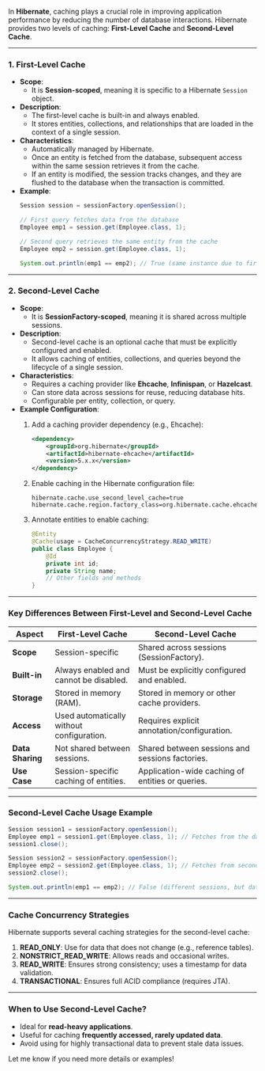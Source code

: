 In **Hibernate**, caching plays a crucial role in improving application performance by reducing the number of database interactions. Hibernate provides two levels of caching: **First-Level Cache** and **Second-Level Cache**.

---

### **1. First-Level Cache**
- **Scope**:
    - It is **Session-scoped**, meaning it is specific to a Hibernate `Session` object.
- **Description**:
    - The first-level cache is built-in and always enabled.
    - It stores entities, collections, and relationships that are loaded in the context of a single session.
- **Characteristics**:
    - Automatically managed by Hibernate.
    - Once an entity is fetched from the database, subsequent access within the same session retrieves it from the cache.
    - If an entity is modified, the session tracks changes, and they are flushed to the database when the transaction is committed.
- **Example**:
  ```java
  Session session = sessionFactory.openSession();

  // First query fetches data from the database
  Employee emp1 = session.get(Employee.class, 1);

  // Second query retrieves the same entity from the cache
  Employee emp2 = session.get(Employee.class, 1);

  System.out.println(emp1 == emp2); // True (same instance due to first-level cache)
  ```

---

### **2. Second-Level Cache**
- **Scope**:
    - It is **SessionFactory-scoped**, meaning it is shared across multiple sessions.
- **Description**:
    - Second-level cache is an optional cache that must be explicitly configured and enabled.
    - It allows caching of entities, collections, and queries beyond the lifecycle of a single session.
- **Characteristics**:
    - Requires a caching provider like **Ehcache**, **Infinispan**, or **Hazelcast**.
    - Can store data across sessions for reuse, reducing database hits.
    - Configurable per entity, collection, or query.
- **Example Configuration**:
    1. Add a caching provider dependency (e.g., Ehcache):
       ```xml
       <dependency>
           <groupId>org.hibernate</groupId>
           <artifactId>hibernate-ehcache</artifactId>
           <version>5.x.x</version>
       </dependency>
       ```

    2. Enable caching in the Hibernate configuration file:
       ```properties
       hibernate.cache.use_second_level_cache=true
       hibernate.cache.region.factory_class=org.hibernate.cache.ehcache.EhCacheRegionFactory
       ```

    3. Annotate entities to enable caching:
       ```java
       @Entity
       @Cache(usage = CacheConcurrencyStrategy.READ_WRITE)
       public class Employee {
           @Id
           private int id;
           private String name;
           // Other fields and methods
       }
       ```

---

### **Key Differences Between First-Level and Second-Level Cache**

| **Aspect**             | **First-Level Cache**                       | **Second-Level Cache**                    |
|-------------------------|---------------------------------------------|-------------------------------------------|
| **Scope**              | Session-specific                           | Shared across sessions (SessionFactory).  |
| **Built-in**           | Always enabled and cannot be disabled.      | Must be explicitly configured and enabled.|
| **Storage**            | Stored in memory (RAM).                     | Stored in memory or other cache providers.|
| **Access**             | Used automatically without configuration.   | Requires explicit annotation/configuration.|
| **Data Sharing**       | Not shared between sessions.                | Shared between sessions and sessions factories.|
| **Use Case**           | Session-specific caching of entities.       | Application-wide caching of entities or queries.|

---

### **Second-Level Cache Usage Example**
```java
Session session1 = sessionFactory.openSession();
Employee emp1 = session1.get(Employee.class, 1); // Fetches from the database and stores in second-level cache
session1.close();

Session session2 = sessionFactory.openSession();
Employee emp2 = session2.get(Employee.class, 1); // Fetches from second-level cache
session2.close();

System.out.println(emp1 == emp2); // False (different sessions, but data is fetched from cache)
```

---

### **Cache Concurrency Strategies**
Hibernate supports several caching strategies for the second-level cache:
1. **READ_ONLY**: Use for data that does not change (e.g., reference tables).
2. **NONSTRICT_READ_WRITE**: Allows reads and occasional writes.
3. **READ_WRITE**: Ensures strong consistency; uses a timestamp for data validation.
4. **TRANSACTIONAL**: Ensures full ACID compliance (requires JTA).

---

### When to Use Second-Level Cache?
- Ideal for **read-heavy applications**.
- Useful for caching **frequently accessed, rarely updated data**.
- Avoid using for highly transactional data to prevent stale data issues.

Let me know if you need more details or examples!
